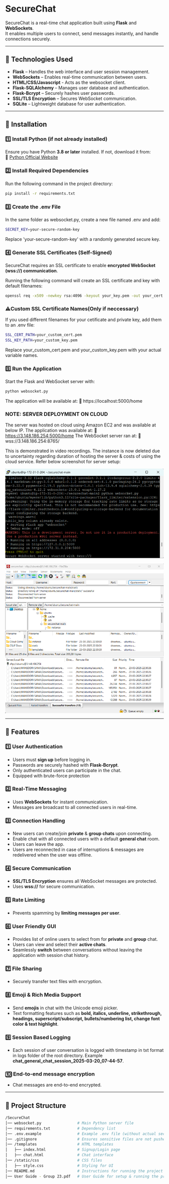 # SecureChat  

SecureChat is a real-time chat application built using **Flask** and **WebSockets**.  
It enables multiple users to connect, send messages instantly, and handle connections securely.  

---

## 📌 Technologies Used  

- **Flask** – Handles the web interface and user session management.  
- **WebSockets** – Enables real-time communication between users.
- **HTML/CSS/Javascript** - Acts as the websocket client.
- **Flask-SQLAlchemy** – Manages user database and authentication.
- **Flask-Bcrypt** – Securely hashes user passwords.
- **SSL/TLS Encryption** – Secures WebSocket communication.
- **SQLite** – Lightweight database for user authentication.
---

## 📌 Installation  

### **1️⃣ Install Python (if not already installed)**  
Ensure you have Python **3.8 or later** installed. If not, download it from:  
🔗 [Python Official Website](https://www.python.org/downloads/)  

### **2️⃣ Install Required Dependencies**  
Run the following command in the project directory:  
```bash
pip install -r requirements.txt
```

### **3️⃣ Create the .env File**
In the same folder as websocket.py, create a new file named .env and add:
```bash
SECRET_KEY=your-secure-random-key
```
Replace 'your-secure-random-key' with a randomly generated secure key.

### **4️⃣ Generate SSL Certificates (Self-Signed)**
SecureChat requires an SSL certificate to enable **encrypted WebSocket (wss://) communication**.

Running the following command will create an SSL certificate and key with default filenames:

```bash
openssl req -x509 -newkey rsa:4096 -keyout your_key.pem -out your_cert.pem -days 365 -nodes
```

### **⚠️Custom SSL Certificate Names(Only if neccessary)**
If you used different filenames for your cetificate and private key, add them to an .env file:

```bash
SSL_CERT_PATH=your_custom_cert.pem
SSL_KEY_PATH=your_custom_key.pem
```
Replace your_custom_cert.pem and your_custom_key.pem with your actual variable names.


### **5️⃣ Run the Application**
Start the Flask and WebSocket server with:
```bash
python websocket.py
```

The application will be available at:
🔗 https://localhost:5000/home

### **NOTE: SERVER DEPLOYMENT ON CLOUD**
The server was hosted on cloud using Amazon EC2 and was available at below IP. 
The application was available at: 🔗 https://3.148.186.254:5000/home 
The WebSocket server ran at: 🔗 wss://3.148.186.254:8765/ 

This is demonstrated in video recordings. The instance is now deleted due to uncertainty regarding duration of hosting the server & costs of using the cloud service. Refer below screenshot for server setup:

![EC2 instance log](images/ssh.png?raw=true)

![Server Files](images/ftp.png?raw=true)

---

## 📌 Features

### **1️⃣ User Authentication** 
- Users must **sign up** before logging in.  
- Passwords are securely hashed with **Flask-Bcrypt**.  
- Only authenticated users can participate in the chat.
- Equipped with brute-force protection 

### **2️⃣ Real-Time Messaging**  
- Uses **WebSockets** for instant communication.  
- Messages are broadcast to all connected users in real-time. 

### **3️⃣ Connection Handling**
- New users can create/join **private** & **group chats** upon connecting.
- Enable chat with all connected users with a default **general chat** room.
- Users can leave the app.
- Users are reconnected in case of interruptions & messages are redelivered when the user was offline.

### **4️⃣ Secure Communication**  
- **SSL/TLS Encryption** ensures all WebSocket messages are protected.  
- Uses **wss://**  for secure communication.  

### **5️⃣ Rate Limiting**  
- Prevents spamming by **limiting messages per user**.  

### **6️⃣ User Friendly GUI**  
- Provides list of online users to select from for **private** and **group** chat.
- Users can view and select their **active chats**.
- Seamlessly **switch** between conversations without leaving the application with session chat history.

### **7️⃣ File Sharing**  
- Securely transfer text files with encryption.  

### **8️⃣ Emoji & Rich Media Support**  
- Send **emojis** in chat with the Unicode emoji picker.
- Text formatting features such as **bold, italics, underline, strikethrough, headings, superscript/subscript, bullets/numbering list, change font color & text highlight**.

### **9️⃣ Session Based Logging**  
-  Each session of user conversation is logged with timestamp in txt format in logs folder of the root directory. Example **chat_general_chat_session_2025-03-20_07-44-57**.

### **🔟 End-to-end message encryption**  
- Chat messages are end-to-end encrypted.

---

## 📌 Project Structure
```bash
/SecureChat
│── websocket.py                # Main Python server file
│── requirements.txt            # Dependency list
│── .env.example                # Example .env file (without actual secrets)
│── .gitignore                  # Ensures sensitive files are not pushed to Git
│── /templates                  # HTML templates
│   ├── index.html              # Signup/Login page
│   ├── chat.html               # Chat interface
│── /static/css                 # CSS files
│   ├── style.css               # Styling for UI
│── README.md                   # Instructions for running the project
│── User Guide - Group 23.pdf   # User Guide for setup & running the project
```